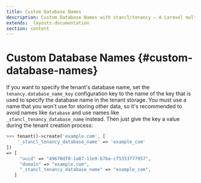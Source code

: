 ```yaml
---
title: Custom Database Names
description: Custom Database Names with stancl/tenancy — A Laravel multi-database tenancy package that respects your code..
extends: _layouts.documentation
section: content
---
```


# Custom Database Names {#custom-database-names}

If you want to specify the tenant's database name, set the `tenancy.database_name_key` configuration key to the name of the key that is used to specify the database name in the tenant storage. You must use a name that you won't use for storing other data, so it's recommended to avoid names like `database` and use names like `_stancl_tenancy_database_name` instead. Then just give the key a value during the tenant creation process:

```php
>>> tenant()->create('example.com', [
    '_stancl_tenancy_database_name' => 'example_com'
])
=> [
     "uuid" => "49670df0-1a87-11e9-b7ba-cf5353777957",
     "domain" => "example.com",
     "_stancl_tenancy_database_name" => "example_com",
   ]
```